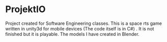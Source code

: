 # ProjektIO
Project created for Software Engineering classes.
This is a space rts game written in unity3d for mobile devices (The code itself is in C#) . It is not finished but it is playable. The models I have created in Blender.
